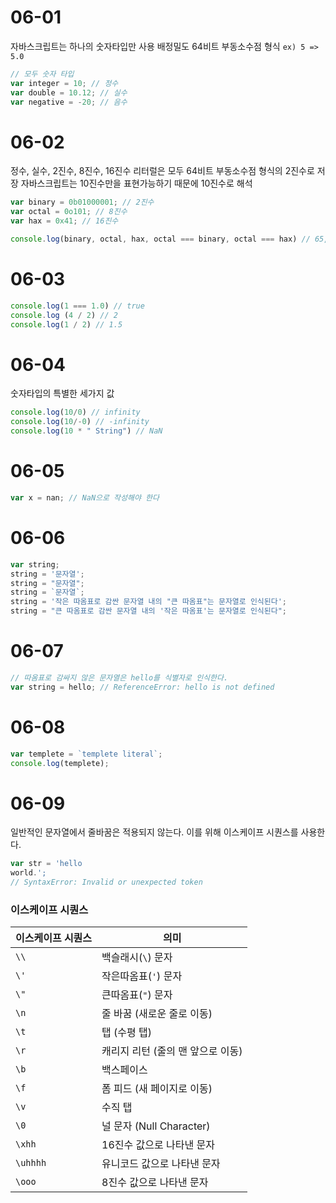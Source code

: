 # 06-01
자바스크립트는 하나의 숫자타입만 사용
배정밀도 64비트 부동소수점 형식 `ex) 5 => 5.0`
```js
// 모두 숫자 타입
var integer = 10; // 정수
var double = 10.12; // 실수
var negative = -20; // 음수
```

# 06-02
정수, 실수, 2진수, 8진수, 16진수 리터럴은 모두 64비트 부동소수점 형식의 2진수로 저장
자바스크립트는 10진수만을 표현가능하기 때문에 10진수로 해석
```js
var binary = 0b01000001; // 2진수
var octal = 0o101; // 8진수
var hax = 0x41; // 16진수

console.log(binary, octal, hax, octal === binary, octal === hax) // 65, 65, 65, true, true
```

# 06-03
```js
console.log(1 === 1.0) // true
console.log (4 / 2) // 2
console.log(1 / 2) // 1.5
```

# 06-04
숫자타입의 특별한 세가지 값
```js
console.log(10/0) // infinity
console.log(10/-0) // -infinity
console.log(10 * " String") // NaN
```

# 06-05
```js
var x = nan; // NaN으로 작성해야 한다
```

# 06-06
```js
var string;
string = '문자열';
string = "문자열";
string = `문자열`;
string = '작은 따옴표로 감싼 문자열 내의 "큰 따옴표"는 문자열로 인식된다';
string = "큰 따옴표로 감싼 문자열 내의 '작은 따옴표'는 문자열로 인식된다";
```

# 06-07
```js
// 따옴표로 감싸지 않은 문자열은 hello를 식별자로 인식한다.
var string = hello; // ReferenceError: hello is not defined
```

# 06-08
```js
var templete = `templete literal`;
console.log(templete);
```

# 06-09
일반적인 문자열에서 줄바꿈은 적용되지 않는다.
이를 위해 이스케이프 시퀀스를 사용한다.
```js
var str = 'hello
world.';
// SyntaxError: Invalid or unexpected token
```

### 이스케이프 시퀀스
| 이스케이프 시퀀스 | 의미                          |
|--------------------|-------------------------------|
| `\\`              | 백슬래시(`\`) 문자            |
| `\'`              | 작은따옴표(`'`) 문자          |
| `\"`              | 큰따옴표(`"`) 문자            |
| `\n`              | 줄 바꿈 (새로운 줄로 이동)    |
| `\t`              | 탭 (수평 탭)                  |
| `\r`              | 캐리지 리턴 (줄의 맨 앞으로 이동) |
| `\b`              | 백스페이스                    |
| `\f`              | 폼 피드 (새 페이지로 이동)    |
| `\v`              | 수직 탭                      |
| `\0`              | 널 문자 (Null Character)      |
| `\xhh`            | 16진수 값으로 나타낸 문자      |
| `\uhhhh`          | 유니코드 값으로 나타낸 문자    |
| `\ooo`            | 8진수 값으로 나타낸 문자       |




